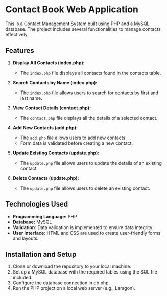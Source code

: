 # Contact Book Web Application

This is a Contact Management System built using PHP and a MySQL database. The project includes several functionalities to manage contacts effectively.

## Features

1. **Display All Contacts (index.php):**
   - The `index.php` file displays all contacts found in the contacts table.
   
2. **Search Contacts by Name (index.php):**
   - The `index.php` file allows users to search for contacts by first and last name.
   
3. **View Contact Details (contact.php):**
   - The `contact.php` file displays all the details of a selected contact.
   
4. **Add New Contacts (add.php):**
   - The `add.php` file allows users to add new contacts.
   - Form data is validated before creating a new contact.

5. **Update Existing Contacts (update.php):**
   - The `update.php` file allows users to update the details of an existing contact.
   
6. **Delete Contacts (update.php):**
   - The `update.php` file allows users to delete an existing contact.
   
## Technologies Used

- **Programming Language:** PHP
- **Database:** MySQL
- **Validation:** Data validation is implemented to ensure data integrity.
- **User Interface:** HTML and CSS are used to create user-friendly forms and layouts.

## Installation and Setup

1. Clone or download the repository to your local machine.
2. Set up a MySQL database with the required tables using the SQL file included.
3. Configure the database connection in db.php.
4. Run the PHP project on a local web server (e.g., Laragon).


